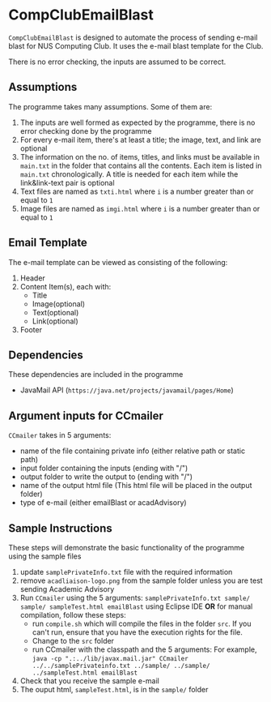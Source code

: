 # CompClubEmailBlast #

`CompClubEmailBlast` is designed to automate the process of sending e-mail blast for NUS Computing Club. It uses the e-mail blast template for the Club.

There is no error checking, the inputs are assumed to be correct.

## Assumptions ##

The programme takes many assumptions. Some of them are:

1. The inputs are well formed as expected by the programme, there is no error checking done by the programme
2. For every e-mail item, there's at least a title; the image, text, and link are optional
3. The information on the no. of items, titles, and links must be available in `main.txt` in the folder that contains all the contents. Each item is listed in `main.txt` chronologically. A title is needed for each item while the link&link-text pair is optional 
4. Text files are named as `txti.html` where `i` is a number greater than or equal to `1`
5. Image files are named as `imgi.html` where `i` is a number greater than or equal to `1`

## Email Template ##

The e-mail template can be viewed as consisting of the following:

1. Header
2. Content Item(s), each with:
   * Title
   * Image(optional)
   * Text(optional)
   * Link(optional)
3. Footer

## Dependencies ##

These dependencies are included in the programme

* JavaMail API (`https://java.net/projects/javamail/pages/Home`)

## Argument inputs for CCmailer ##

`CCmailer` takes in 5 arguments:
  * name of the file containing private info (either relative path or static path)
  * input folder containing the inputs (ending with "/")
  * output folder to write the output to (ending with "/")
  * name of the output html file (This html file will be placed in the output folder)
  * type of e-mail (either emailBlast or acadAdvisory)

## Sample Instructions ##

These steps will demonstrate the basic functionality of the programme using the sample files

1. update `samplePrivateInfo.txt` file with the required information
2. remove `acadliaison-logo.png` from the sample folder unless you are test sending Academic Advisory
3. Run `CCmailer` using the 5 arguments: `samplePrivateInfo.txt sample/ sample/ sampleTest.html emailBlast` using Eclipse IDE <b>OR</b> for manual compilation, follow these steps:
   * run `compile.sh` which will compile the files in the folder `src`. If you can't run, ensure that you have the execution rights for the file.
   * Change to the `src` folder
   * run CCmailer with the classpath and the 5 arguments: For example, `java -cp ".:../lib/javax.mail.jar" CCmailer ../../samplePrivateinfo.txt ../sample/ ../sample/ ../sampleTest.html emailBlast`
4. Check that you receive the sample e-mail
5. The ouput html, `sampleTest.html`, is in the `sample/` folder
